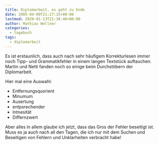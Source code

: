 ```yaml
---
title: Diplomarbeit, es geht zu Ende
date: 2005-04-09T21:27:15+00:00
lastmod: 2020-01-13T21:38:48+00:00
author: Mathias Wellner
categories:
  - tagebuch
tags:
  - diplomarbeit
---
```

Es ist erstaunlich, dass auch nach sehr häufigem Korrekturlesen immer noch Tipp- und Grammatikfehler in einem langen Textstück auftauchen. Martin und Netti fanden noch so einige beim Durchstöbern der Diplomarbeit. 
<!--more-->

Hier mal eine Auswahl:

  * Entfernungsquorient
  * Minumum
  * Ausertung
  * entpsrechender
  * Intnesität
  * Differnzwert

Aber alles in allem glaube ich jetzt, dass das Gros der Fehler beseitigt ist. Muss es ja auch nach all den Tagen, die ich nur mit dem Suchen und Beseitigen von Fehlern und Unklarheiten verbracht habe!